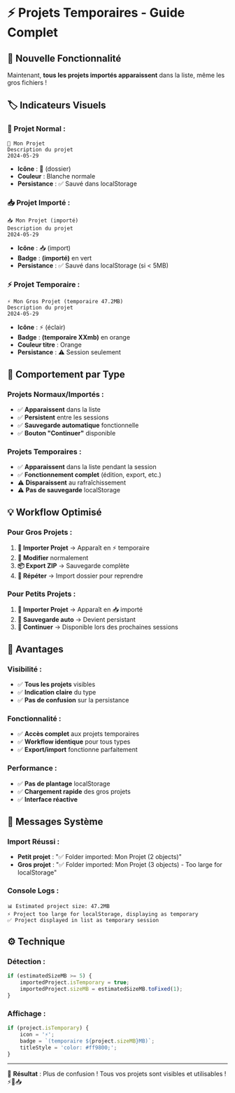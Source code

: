 # ⚡ Projets Temporaires - Guide Complet

## 🎯 **Nouvelle Fonctionnalité**

Maintenant, **tous les projets importés apparaissent** dans la liste, même les gros fichiers ! 

## 🏷️ **Indicateurs Visuels**

### **📁 Projet Normal** :
```
📁 Mon Projet
Description du projet
2024-05-29
```
- **Icône** : 📁 (dossier)
- **Couleur** : Blanche normale
- **Persistance** : ✅ Sauvé dans localStorage

### **📥 Projet Importé** :
```
📥 Mon Projet (importé)
Description du projet
2024-05-29
```
- **Icône** : 📥 (import)
- **Badge** : **(importé)** en vert
- **Persistance** : ✅ Sauvé dans localStorage (si < 5MB)

### **⚡ Projet Temporaire** :
```
⚡ Mon Gros Projet (temporaire 47.2MB)
Description du projet
2024-05-29
```
- **Icône** : ⚡ (éclair)
- **Badge** : **(temporaire XXmb)** en orange
- **Couleur titre** : Orange
- **Persistance** : ⚠️ Session seulement

## 🔄 **Comportement par Type**

### **Projets Normaux/Importés** :
- ✅ **Apparaissent** dans la liste
- ✅ **Persistent** entre les sessions
- ✅ **Sauvegarde automatique** fonctionnelle
- ✅ **Bouton "Continuer"** disponible

### **Projets Temporaires** :
- ✅ **Apparaissent** dans la liste pendant la session
- ✅ **Fonctionnement complet** (édition, export, etc.)
- ⚠️ **Disparaissent** au rafraîchissement
- ⚠️ **Pas de sauvegarde** localStorage

## 💡 **Workflow Optimisé**

### **Pour Gros Projets** :
1. **📁 Importer Projet** → Apparaît en ⚡ temporaire
2. **🎨 Modifier** normalement 
3. **📦 Export ZIP** → Sauvegarde complète
4. **🔄 Répéter** → Import dossier pour reprendre

### **Pour Petits Projets** :
1. **📁 Importer Projet** → Apparaît en 📥 importé
2. **💾 Sauvegarde auto** → Devient persistant
3. **📂 Continuer** → Disponible lors des prochaines sessions

## 🎯 **Avantages**

### **Visibilité** :
- ✅ **Tous les projets** visibles
- ✅ **Indication claire** du type
- ✅ **Pas de confusion** sur la persistance

### **Fonctionnalité** :
- ✅ **Accès complet** aux projets temporaires
- ✅ **Workflow identique** pour tous types
- ✅ **Export/import** fonctionne parfaitement

### **Performance** :
- ✅ **Pas de plantage** localStorage
- ✅ **Chargement rapide** des gros projets
- ✅ **Interface réactive**

## 🚀 **Messages Système**

### **Import Réussi** :
- **Petit projet** : "✅ Folder imported: Mon Projet (2 objects)"
- **Gros projet** : "✅ Folder imported: Mon Projet (3 objects) - Too large for localStorage"

### **Console Logs** :
```
📊 Estimated project size: 47.2MB
⚡ Project too large for localStorage, displaying as temporary
✅ Project displayed in list as temporary session
```

## ⚙️ **Technique**

### **Détection** :
```javascript
if (estimatedSizeMB >= 5) {
    importedProject.isTemporary = true;
    importedProject.sizeMB = estimatedSizeMB.toFixed(1);
}
```

### **Affichage** :
```javascript
if (project.isTemporary) {
    icon = '⚡';
    badge = `(temporaire ${project.sizeMB}MB)`;
    titleStyle = 'color: #ff9800;';
}
```

---

🎉 **Résultat** : Plus de confusion ! Tous vos projets sont visibles et utilisables ! ⚡📁📥 